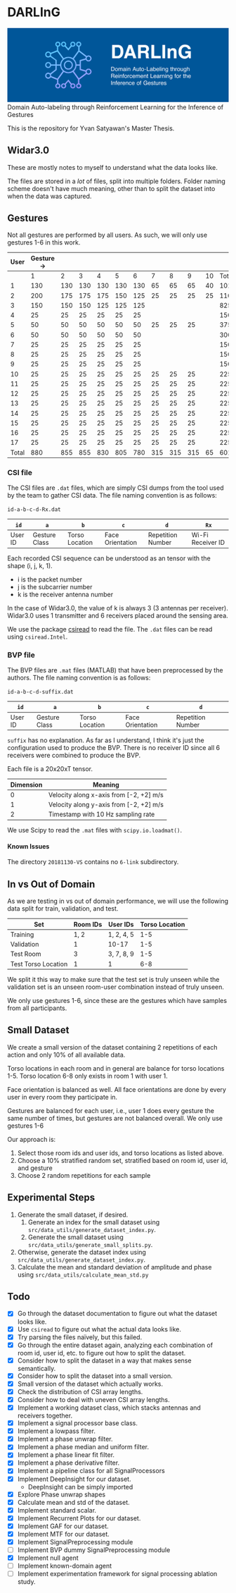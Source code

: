 # DARLInG

![DARLInG Banner showing the model logo and the name](media/github-repo-banner.png)
Domain Auto-labeling through Reinforcement Learning for the Inference of Gestures

This is the repository for Yvan Satyawan's Master Thesis.

## Widar3.0

These are mostly notes to myself to understand what the data looks like.

The files are stored in a _lot_ of files, split into multiple folders.
Folder naming scheme doesn't have much meaning, other than to split the dataset into when the data was captured.

## Gestures

Not all gestures are performed by all users.
As such, we will only use gestures 1-6 in this work.

| User  | Gesture -> |     |     |     |     |     |     |     |     |    |       |
|-------|------------|-----|-----|-----|-----|-----|-----|-----|-----|----|-------|
|       | 1          | 2   | 3   | 4   | 5   | 6   | 7   | 8   | 9   | 10 | Total |
| 1     | 130        | 130 | 130 | 130 | 130 | 130 | 65  | 65  | 65  | 40 | 1015  |
| 2     | 200        | 175 | 175 | 175 | 150 | 125 | 25  | 25  | 25  | 25 | 1100  |
| 3     | 150        | 150 | 150 | 125 | 125 | 125 |     |     |     |    | 825   |
| 4     | 25         | 25  | 25  | 25  | 25  | 25  |     |     |     |    | 150   |
| 5     | 50         | 50  | 50  | 50  | 50  | 50  | 25  | 25  | 25  |    | 375   |
| 6     | 50         | 50  | 50  | 50  | 50  | 50  |     |     |     |    | 300   |
| 7     | 25         | 25  | 25  | 25  | 25  | 25  |     |     |     |    | 150   |
| 8     | 25         | 25  | 25  | 25  | 25  | 25  |     |     |     |    | 150   |
| 9     | 25         | 25  | 25  | 25  | 25  | 25  |     |     |     |    | 150   |
| 10    | 25         | 25  | 25  | 25  | 25  | 25  | 25  | 25  | 25  |    | 225   |
| 11    | 25         | 25  | 25  | 25  | 25  | 25  | 25  | 25  | 25  |    | 225   |
| 12    | 25         | 25  | 25  | 25  | 25  | 25  | 25  | 25  | 25  |    | 225   |
| 13    | 25         | 25  | 25  | 25  | 25  | 25  | 25  | 25  | 25  |    | 225   |
| 14    | 25         | 25  | 25  | 25  | 25  | 25  | 25  | 25  | 25  |    | 225   |
| 15    | 25         | 25  | 25  | 25  | 25  | 25  | 25  | 25  | 25  |    | 225   |
| 16    | 25         | 25  | 25  | 25  | 25  | 25  | 25  | 25  | 25  |    | 225   |
| 17    | 25         | 25  | 25  | 25  | 25  | 25  | 25  | 25  | 25  |    | 225   |
| Total | 880        | 855 | 855 | 830 | 805 | 780 | 315 | 315 | 315 | 65 | 6015  |

### CSI file

The CSI files are `.dat` files, which are simply CSI dumps from the tool used by the team to gather CSI data.
The file naming convention is as follows:

`id-a-b-c-d-Rx.dat`

| `id`    | `a`           | `b`            | `c`              | `d`               | `Rx`              |
|---------|---------------|----------------|------------------|-------------------|-------------------|
| User ID | Gesture Class | Torso Location | Face Orientation | Repetition Number | Wi-Fi Receiver ID |

Each recorded CSI sequence can be understood as an tensor with the shape (i, j, k, 1).
- i is the packet number
- j is the subcarrier number
- k is the receiver antenna number

In the case of Widar3.0, the value of k is always 3 (3 antennas per receiver).
Widar3.0 uses 1 transmitter and 6 receivers placed around the sensing area.

We use the package [csiread](https://github.com/citysu/csiread) to read the file.
The `.dat` files can be read using `csiread.Intel`.

### BVP file

The BVP files are `.mat` files (MATLAB) that have been preprocessed by the authors.
The file naming convention is as follows:

`id-a-b-c-d-suffix.dat`

| `id`    | `a`           | `b`            | `c`              | `d`               |
|---------|---------------|----------------|------------------|-------------------|
| User ID | Gesture Class | Torso Location | Face Orientation | Repetition Number |

`suffix` has no explanation. As far as I understand, I think it's just the configuration used to produce the BVP.
There is no receiver ID since all 6 receivers were combined to produce the BVP.

Each file is a 20x20xT tensor.

| Dimension | Meaning                                 |
|-----------|-----------------------------------------|
| 0         | Velocity along x-axis from [-2, +2] m/s |
| 1         | Velocity along y-axis from [-2, +2] m/s |
| 2         | Timestamp with 10 Hz sampling rate      |

We use Scipy to read the `.mat` files with `scipy.io.loadmat()`.

#### Known Issues

The directory `20181130-VS` contains no `6-link` subdirectory.

## In vs Out of Domain

As we are testing in vs out of domain performance, we will use the following 
data split for train, validation, and test.

| Set                 | Room IDs | User IDs   | Torso Location |
|---------------------|----------|------------|----------------|
| Training            | 1, 2     | 1, 2, 4, 5 | 1-5            |
| Validation          | 1        | 10-17      | 1-5            |
| Test Room           | 3        | 3, 7, 8, 9 | 1-5            |
| Test Torso Location | 1        | 1          | 6-8            |

We split it this way to make sure that the test set is truly unseen while the validation set is an unseen room-user combination instead of truly unseen.

We only use gestures 1-6, since these are the gestures which have samples from all participants.


## Small Dataset

We create a small version of the  dataset containing 2 repetitions of each action and only 10% of all available data.

Torso locations in each room and in general are balance for torso locations 1-5.
Torso location 6-8 only exists in room 1 with user 1.

Face orientation is balanced as well.
All face orientations are done by every user in every room they participate in.

Gestures are balanced for each user, i.e., user 1 does every gesture the same number of times, but gestures are not balanced overall.
We only use gestures 1-6

Our approach is:
1. Select those room ids and user ids, and torso locations as listed above.
2. Choose a 10% stratified random set, stratified based on room id, user id, and gesture
3. Choose 2 random repetitions for each sample

## Experimental Steps

1. Generate the small dataset, if desired.
   1. Generate an index for the small dataset using `src/data_utils/generate_dataset_index.py`.
   2. Generate the small dataset using `src/data_utils/generate_small_splits.py`.
2. Otherwise, generate the dataset index using `src/data_utils/generate_dataset_index.py`.
3. Calculate the mean and standard deviation of amplitude and phase using `src/data_utils/calculate_mean_std.py`

## Todo

- [x] Go through the dataset documentation to figure out what the dataset looks like.
- [x] Use `csiread` to figure out what the actual data looks like.
- [x] Try parsing the files naïvely, but this failed.
- [x] Go through the entire dataset again, analyzing each combination of room id, user id, etc. to figure out how to split the dataset.
- [x] Consider how to split the dataset in a way that makes sense semantically.
- [x] Consider how to split the dataset into a small version.
- [x] Small version of the dataset which actually works.
- [x] Check the distribution of CSI array lengths.
- [x] Consider how to deal with uneven CSI array lengths.
- [x] Implement a working dataset class, which stacks antennas and receivers together.
- [x] Implement a signal processor base class.
- [x] Implement a lowpass filter.
- [x] Implement a phase unwrap filter.
- [x] Implement a phase median and uniform filter.
- [x] Implement a phase linear fit filter.
- [x] Implement a phase derivative filter.
- [x] Implement a pipeline class for all SignalProcessors
- [x] Implement DeepInsight for our dataset.
  - DeepInsight can be simply imported
- [x] Explore Phase unwrap shapes
- [x] Calculate mean and std of the dataset.
- [x] Implement standard scalar.
- [x] Implement Recurrent Plots for our dataset.
- [x] Implement GAF for our dataset.
- [x] Implement MTF for our dataset.
- [x] Implement SignalPreprocessing module
- [ ] Implement BVP dummy SignalPreprocessing module
- [x] Implement null agent
- [ ] Implement known-domain agent
- [ ] Implement experimentation framework for signal processing ablation study.
